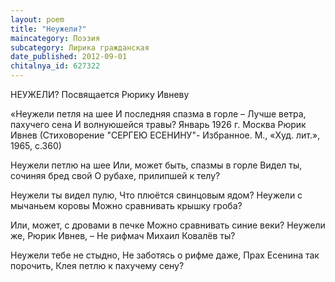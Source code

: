 ```yaml
---
layout: poem
title: "Неужели?"
maincategory: Поэзия
subcategory: Лирика гражданская
date_published: 2012-09-01
chitalnya_id: 627322
---
```




НЕУЖЕЛИ?
Посвящается Рюрику Ивневу

«Неужели петля на шее
И последняя спазма в горле – 
Лучше ветра, пахучего сена
И волнуюшейся травы?
Январь 1926 г. Москва
Рюрик Ивнев
(Стиховорение "СЕРГЕЮ ЕСЕНИНУ"- 
Избранное. М., «Худ. лит.», 1965, с.360)

Неужели петлю на шее
Или, может быть, спазмы в горле
Видел ты, сочиняя бред свой
О рубахе, прилипшей к телу?

Неужели ты видел пулю,
Что плюётся свинцовым ядом?
Неужели с мычаньем коровы
Можно сравнивать крышку гроба?

Или, может, с дровами в печке
Можно сравнивать синие веки?
Неужели же, Рюрик Ивнев, – 
Не рифмач Михаил Ковалёв ты?

Неужели тебе не стыдно,
Не заботясь о рифме даже,
Прах Есенина так порочить,
Клея петлю к пахучему сену?






